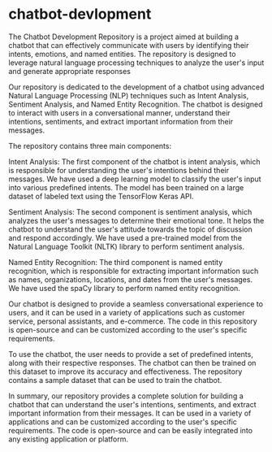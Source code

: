 # chatbot-devlopment
The Chatbot Development Repository is a project aimed at building a chatbot that can effectively communicate with users by identifying their intents, emotions, and named entities. The repository is designed to leverage natural language processing techniques to analyze the user's input and generate appropriate responses

Our repository is dedicated to the development of a chatbot using advanced Natural Language Processing (NLP) techniques such as Intent Analysis, Sentiment Analysis, and Named Entity Recognition. The chatbot is designed to interact with users in a conversational manner, understand their intentions, sentiments, and extract important information from their messages.

The repository contains three main components:

Intent Analysis: The first component of the chatbot is intent analysis, which is responsible for understanding the user's intentions behind their messages. We have used a deep learning model to classify the user's input into various predefined intents. The model has been trained on a large dataset of labeled text using the TensorFlow Keras API.

Sentiment Analysis: The second component is sentiment analysis, which analyzes the user's messages to determine their emotional tone. It helps the chatbot to understand the user's attitude towards the topic of discussion and respond accordingly. We have used a pre-trained model from the Natural Language Toolkit (NLTK) library to perform sentiment analysis.

Named Entity Recognition: The third component is named entity recognition, which is responsible for extracting important information such as names, organizations, locations, and dates from the user's messages. We have used the spaCy library to perform named entity recognition.

Our chatbot is designed to provide a seamless conversational experience to users, and it can be used in a variety of applications such as customer service, personal assistants, and e-commerce. The code in this repository is open-source and can be customized according to the user's specific requirements.

To use the chatbot, the user needs to provide a set of predefined intents, along with their respective responses. The chatbot can then be trained on this dataset to improve its accuracy and effectiveness. The repository contains a sample dataset that can be used to train the chatbot.

In summary, our repository provides a complete solution for building a chatbot that can understand the user's intentions, sentiments, and extract important information from their messages. It can be used in a variety of applications and can be customized according to the user's specific requirements. The code is open-source and can be easily integrated into any existing application or platform.
